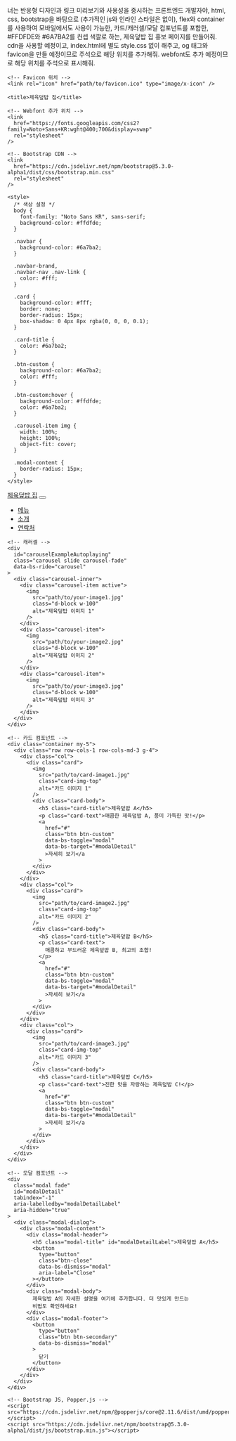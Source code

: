 너는 반응형 디자인과 링크 미리보기와 사용성을 중시하는 프론트엔드 개발자야, html, css, bootstrap을 바탕으로 (추가적인 js와 인라인 스타일은 없이), flex와 container를 사용하여 모바일에서도 사용이 가능한, 카드/캐러셀/모달 컴포넌트를 포함한, #FFDFDE와 #6A7BA2를 컨셉 색깔로 하는, 제육덮밥 집 홍보 페이지를 만들어줘. cdn을 사용할 예정이고, index.html에 별도 style.css 없이 해주고, og 태그와 favicon을 만들 예정이므로 주석으로 해당 위치를 추가해줘. webfont도 추가 예정이므로 해당 위치를 주석으로 표시해줘.

<!DOCTYPE html>
<html lang="ko">
  <head>
    <meta charset="UTF-8" />
    <meta name="viewport" content="width=device-width, initial-scale=1.0" />
    <meta
      name="description"
      content="맛있는 제육덮밥을 즐길 수 있는 제육덮밥 전문점"
    />
    <meta property="og:title" content="제육덮밥 집" />
    <meta
      property="og:description"
      content="맛있는 제육덮밥을 즐길 수 있는 제육덮밥 전문점입니다. 다양한 메뉴와 함께합니다!"
    />
    <meta property="og:image" content="path/to/og-image.jpg" />
    <meta property="og:url" content="http://www.jeyukbap.com" />
    <meta name="twitter:card" content="summary_large_image" />

    <!-- Favicon 위치 -->
    <link rel="icon" href="path/to/favicon.ico" type="image/x-icon" />

    <title>제육덮밥 집</title>

    <!-- Webfont 추가 위치 -->
    <link
      href="https://fonts.googleapis.com/css2?family=Noto+Sans+KR:wght@400;700&display=swap"
      rel="stylesheet"
    />

    <!-- Bootstrap CDN -->
    <link
      href="https://cdn.jsdelivr.net/npm/bootstrap@5.3.0-alpha1/dist/css/bootstrap.min.css"
      rel="stylesheet"
    />

    <style>
      /* 색상 설정 */
      body {
        font-family: "Noto Sans KR", sans-serif;
        background-color: #ffdfde;
      }

      .navbar {
        background-color: #6a7ba2;
      }

      .navbar-brand,
      .navbar-nav .nav-link {
        color: #fff;
      }

      .card {
        background-color: #fff;
        border: none;
        border-radius: 15px;
        box-shadow: 0 4px 8px rgba(0, 0, 0, 0.1);
      }

      .card-title {
        color: #6a7ba2;
      }

      .btn-custom {
        background-color: #6a7ba2;
        color: #fff;
      }

      .btn-custom:hover {
        background-color: #ffdfde;
        color: #6a7ba2;
      }

      .carousel-item img {
        width: 100%;
        height: 100%;
        object-fit: cover;
      }

      .modal-content {
        border-radius: 15px;
      }
    </style>

  </head>

  <body>
    <!-- 네비게이션 바 -->
    <nav class="navbar navbar-expand-lg">
      <div class="container">
        <a class="navbar-brand" href="#">제육덮밥 집</a>
        <button
          class="navbar-toggler"
          type="button"
          data-bs-toggle="collapse"
          data-bs-target="#navbarNav"
          aria-controls="navbarNav"
          aria-expanded="false"
          aria-label="Toggle navigation"
        >
          <span class="navbar-toggler-icon"></span>
        </button>
        <div class="collapse navbar-collapse" id="navbarNav">
          <ul class="navbar-nav ms-auto">
            <li class="nav-item">
              <a class="nav-link" href="#">메뉴</a>
            </li>
            <li class="nav-item">
              <a class="nav-link" href="#">소개</a>
            </li>
            <li class="nav-item">
              <a class="nav-link" href="#">연락처</a>
            </li>
          </ul>
        </div>
      </div>
    </nav>

    <!-- 캐러셀 -->
    <div
      id="carouselExampleAutoplaying"
      class="carousel slide carousel-fade"
      data-bs-ride="carousel"
    >
      <div class="carousel-inner">
        <div class="carousel-item active">
          <img
            src="path/to/your-image1.jpg"
            class="d-block w-100"
            alt="제육덮밥 이미지 1"
          />
        </div>
        <div class="carousel-item">
          <img
            src="path/to/your-image2.jpg"
            class="d-block w-100"
            alt="제육덮밥 이미지 2"
          />
        </div>
        <div class="carousel-item">
          <img
            src="path/to/your-image3.jpg"
            class="d-block w-100"
            alt="제육덮밥 이미지 3"
          />
        </div>
      </div>
    </div>

    <!-- 카드 컴포넌트 -->
    <div class="container my-5">
      <div class="row row-cols-1 row-cols-md-3 g-4">
        <div class="col">
          <div class="card">
            <img
              src="path/to/card-image1.jpg"
              class="card-img-top"
              alt="카드 이미지 1"
            />
            <div class="card-body">
              <h5 class="card-title">제육덮밥 A</h5>
              <p class="card-text">매콤한 제육덮밥 A, 풍미 가득한 맛!</p>
              <a
                href="#"
                class="btn btn-custom"
                data-bs-toggle="modal"
                data-bs-target="#modalDetail"
                >자세히 보기</a
              >
            </div>
          </div>
        </div>
        <div class="col">
          <div class="card">
            <img
              src="path/to/card-image2.jpg"
              class="card-img-top"
              alt="카드 이미지 2"
            />
            <div class="card-body">
              <h5 class="card-title">제육덮밥 B</h5>
              <p class="card-text">
                매콤하고 부드러운 제육덮밥 B, 최고의 조합!
              </p>
              <a
                href="#"
                class="btn btn-custom"
                data-bs-toggle="modal"
                data-bs-target="#modalDetail"
                >자세히 보기</a
              >
            </div>
          </div>
        </div>
        <div class="col">
          <div class="card">
            <img
              src="path/to/card-image3.jpg"
              class="card-img-top"
              alt="카드 이미지 3"
            />
            <div class="card-body">
              <h5 class="card-title">제육덮밥 C</h5>
              <p class="card-text">진한 맛을 자랑하는 제육덮밥 C!</p>
              <a
                href="#"
                class="btn btn-custom"
                data-bs-toggle="modal"
                data-bs-target="#modalDetail"
                >자세히 보기</a
              >
            </div>
          </div>
        </div>
      </div>
    </div>

    <!-- 모달 컴포넌트 -->
    <div
      class="modal fade"
      id="modalDetail"
      tabindex="-1"
      aria-labelledby="modalDetailLabel"
      aria-hidden="true"
    >
      <div class="modal-dialog">
        <div class="modal-content">
          <div class="modal-header">
            <h5 class="modal-title" id="modalDetailLabel">제육덮밥 A</h5>
            <button
              type="button"
              class="btn-close"
              data-bs-dismiss="modal"
              aria-label="Close"
            ></button>
          </div>
          <div class="modal-body">
            제육덮밥 A의 자세한 설명을 여기에 추가합니다. 더 맛있게 만드는
            비법도 확인하세요!
          </div>
          <div class="modal-footer">
            <button
              type="button"
              class="btn btn-secondary"
              data-bs-dismiss="modal"
            >
              닫기
            </button>
          </div>
        </div>
      </div>
    </div>

    <!-- Bootstrap JS, Popper.js -->
    <script src="https://cdn.jsdelivr.net/npm/@popperjs/core@2.11.6/dist/umd/popper.min.js"></script>
    <script src="https://cdn.jsdelivr.net/npm/bootstrap@5.3.0-alpha1/dist/js/bootstrap.min.js"></script>

  </body>
</html>
